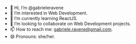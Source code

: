 - 👋 Hi, I’m @gabrieleravene
- 👀 I’m interested in Web Development.
- 🌱 I’m currently learning ReactJS.
- 💞️ I’m looking to collaborate on Web Development projects.
- 📫 How to reach me: gabriele.ravene@gmail.com.
- 😄 Pronouns: she/her.
<!---
gabrieleravene/gabrieleravene is a ✨ special ✨ repository because its `README.md` (this file) appears on your GitHub profile.
You can click the Preview link to take a look at your changes.
--->
